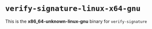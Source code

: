 # `verify-signature-linux-x64-gnu`

This is the **x86_64-unknown-linux-gnu** binary for `verify-signature`
